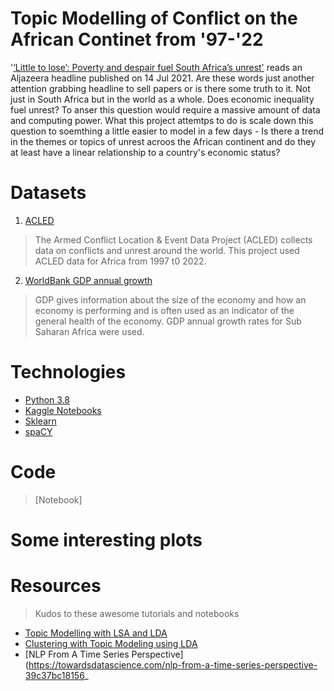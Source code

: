 # Topic Modelling of Conflict on the African Continet from '97-'22

'[‘Little to lose’: Poverty and despair fuel South Africa’s unrest'](https://www.aljazeera.com/news/2021/7/14/little-to-lose-poverty-and-despair-fuel-south-africas-unrest) reads an Aljazeera headline published on 14 Jul 2021. Are these words just another attention grabbing headline to sell papers or is there some truth to it. Not just in South Africa but in the world as a whole. Does economic inequality fuel unrest? To anser this question would require a massive amount of data and computing power. What this project attemtps to do is scale down this question to soemthing a little easier to model in a few days - Is there a trend in the themes or topics of unrest acroos the African continent and do they at least have a linear relationship to a country's economic status? 

# Datasets
1. [ACLED](https://acleddata.com/about-acled/)
> The Armed Conflict Location & Event Data Project (ACLED) collects data on conflicts and unrest around the world. This project used ACLED data for Africa from 1997 t0 2022.
2. [WorldBank GDP annual growth](https://data.worldbank.org/indicator/NY.GDP.MKTP.KD.ZG?locations=ZG)
>  GDP gives information about the size of the economy and how an economy is performing and  is often used as an indicator of the general health of the economy. GDP annual growth rates for Sub Saharan Africa were used.

# Technologies
* [Python 3.8](https://www.python.org/)
* [Kaggle Notebooks](https://www.kaggle.com/)
* [Sklearn](https://scikit-learn.org/)
* [spaCY](https://spacy.io/)

# Code
> [Notebook]

# Some interesting plots

# Resources
> Kudos to these awesome tutorials and notebooks
* [Topic Modelling with LSA and LDA](https://www.kaggle.com/code/rcushen/topic-modelling-with-lsa-and-lda/notebook)
* [Clustering with Topic Modeling using LDA](https://www.kaggle.com/code/panks03/clustering-with-topic-modeling-using-lda/notebook#Topic-Modeling--Latent-Dirichlet-Allocation(LDA))
* [NLP From A Time Series Perspective](https://towardsdatascience.com/nlp-from-a-time-series-perspective-39c37bc18156_
